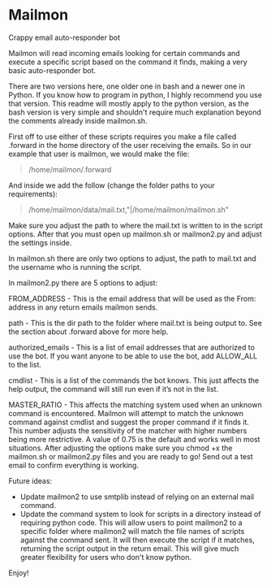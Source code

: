 # Mailmon
Crappy email auto-responder bot

Mailmon will read incoming emails looking for certain commands and execute a specific script based on the command it finds, making a very basic auto-responder bot.


There are two versions here, one older one in bash and a newer one in Python. If you know how to program in python, I highly recommend you use that version. This readme will mostly apply to the python version, as the bash version is very simple and shouldn't require much explanation beyond the comments already inside mailmon.sh.


First off to use either of these scripts requires you make a file called .forward in the home directory of the user receiving the emails. So in our example that user is mailmon, we would make the file:

>/home/mailmon/.forward

And inside we add the follow (change the folder paths to your requirements):

>/home/mailmon/data/mail.txt,"|/home/mailmon/mailmon.sh"

Make sure you adjust the path to where the mail.txt is written to in the script options. After that you must open up mailmon.sh or mailmon2.py and adjust the settings inside.

In mailmon.sh there are only two options to adjust, the path to mail.txt and the username who is running the script.

In mailmon2.py there are 5 options to adjust:

FROM_ADDRESS - This is the email address that will be used as the From: address in any return emails mailmon sends.

path - This is the dir path to the folder where mail.txt is being output to. See the section about .forward above for more help.

authorized_emails - This is a list of email addresses that are authorized to use the bot. If you want anyone to be able to use the bot, add ALLOW_ALL to the list.

cmdlist - This is a list of the commands the bot knows. This just affects the help output, the command will still run even if it’s not in the list.

MASTER_RATIO - This affects the matching system used when an unknown command is encountered. Mailmon will attempt to match the unknown command against cmdlist and suggest the proper command if it finds it. This number adjusts the sensitivity of the matcher with higher numbers being more restrictive. A value of 0.75 is the default and works well in most situations.
After adjusting the options make sure you chmod +x the mailmon.sh or mailmon2.py files and you are ready to go! Send out a test email to confirm everything is working.


Future ideas:
*	Update mailmon2 to use smtplib instead of relying on an external mail command.
*	Update the command system to look for scripts in a directory instead of requiring python code. This will allow users to point mailmon2 to a specific folder where mailmon2 will match the file names of scripts against the command sent. It will then execute the script if it matches, returning the script output in the return email. This will give much greater flexibility for users who don't know python.


Enjoy!
